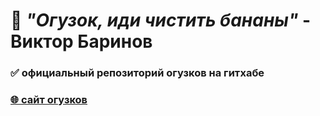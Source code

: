 # 🍌 *"Огузок, иди чистить бананы"* - Виктор Баринов
### ✅ официальный репозиторий огузков на гитхабе
### [🌐 сайт огузков](https://oguzki.github.io)
